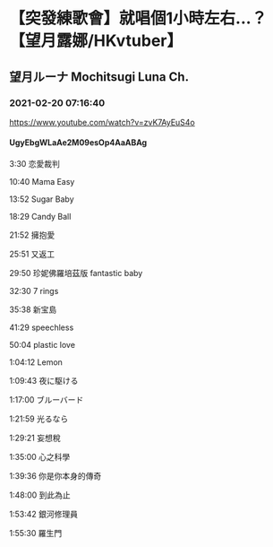 # 【突發練歌會】就唱個1小時左右...？【望月露娜/HKvtuber】
## 望月ルーナ  Mochitsugi Luna Ch.
### 2021-02-20 07:16:40
https://www.youtube.com/watch?v=zvK7AyEuS4o
#### UgyEbgWLaAe2M09esOp4AaABAg
3:30 恋愛裁判

10:40 Mama Easy

13:52 Sugar Baby

18:29 Candy Ball

21:52 擁抱愛

25:51 又返工

29:50 珍妮佛羅培茲版 fantastic baby

32:30 7 rings

35:38 新宝島

41:29 speechless

50:04 plastic love

1:04:12 Lemon

1:09:43 夜に駆ける

1:17:00 ブルーバード

1:21:59 光るなら

1:29:21 妄想稅

1:35:00 心之科學

1:39:36 你是你本身的傳奇

1:48:00 到此為止

1:53:42 銀河修理員

1:55:30 羅生門

